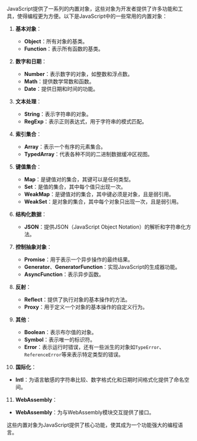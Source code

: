 JavaScript提供了一系列的内置对象，这些对象为开发者提供了许多功能和工具，使得编程更为方便。以下是JavaScript中的一些常用的内置对象：

1. **基本对象**：
   - **Object**：所有对象的基类。
   - **Function**：表示所有函数的基类。

2. **数字和日期**：
   - **Number**：表示数字的对象，如整数和浮点数。
   - **Math**：提供数学常数和函数。
   - **Date**：提供日期和时间的功能。

3. **文本处理**：
   - **String**：表示字符串的对象。
   - **RegExp**：表示正则表达式，用于字符串的模式匹配。

4. **索引集合**：
   - **Array**：表示一个有序的元素集合。
   - **TypedArray**：代表各种不同的二进制数据缓冲区视图。

5. **键值集合**：
   - **Map**：是键值对的集合，其键可以是任何类型。
   - **Set**：是值的集合，其中每个值只出现一次。
   - **WeakMap**：是键值对的集合，其中键必须是对象，且是弱引用。
   - **WeakSet**：是对象的集合，其中每个对象只出现一次，且是弱引用。

6. **结构化数据**：
   - **JSON**：提供JSON（JavaScript Object Notation）的解析和字符串化方法。

7. **控制抽象对象**：
   - **Promise**：用于表示一个异步操作的最终结果。
   - **Generator**、**GeneratorFunction**：实现JavaScript的生成器功能。
   - **AsyncFunction**：表示异步函数。

8. **反射**：
   - **Reflect**：提供了执行对象的基本操作的方法。
   - **Proxy**：用于定义一个对象的基本操作的自定义行为。

9. **其他**：
   - **Boolean**：表示布尔值的对象。
   - **Symbol**：表示唯一的标识符。
   - **Error**：表示运行时错误，还有一些派生的对象如`TypeError`、`ReferenceError`等来表示特定类型的错误。

10. **国际化**：
   - **Intl**：为语言敏感的字符串比较、数字格式化和日期时间格式化提供了命名空间。

11. **WebAssembly**：
   - **WebAssembly**：为与WebAssembly模块交互提供了接口。

这些内置对象为JavaScript提供了核心功能，使其成为一个功能强大的编程语言。